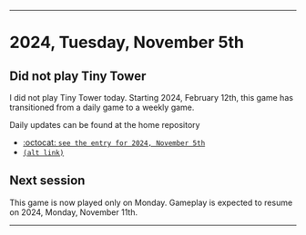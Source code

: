 
***

# 2024, Tuesday, November 5th

## Did not play Tiny Tower

<!-- TODO: For each weekly entry, make sure the date is correct. The day of the week should be modified in 4 places !-->

I did not play Tiny Tower today. Starting 2024, February 12th, this game has transitioned from a daily game to a weekly game.

Daily updates can be found at the home repository

- [:octocat: `see the entry for 2024, November 5th`](https://github.com/seanpm2001/SeansLifeArchive_Images_TinyTower/tree/master/tiny%20tower/2024/11_November/05/) 
- [`(alt link)`](/tiny%20tower/2024/11_November/05/)

## Next session

This game is now played only on Monday. Gameplay is expected to resume on 2024, Monday, November 11th.

***
